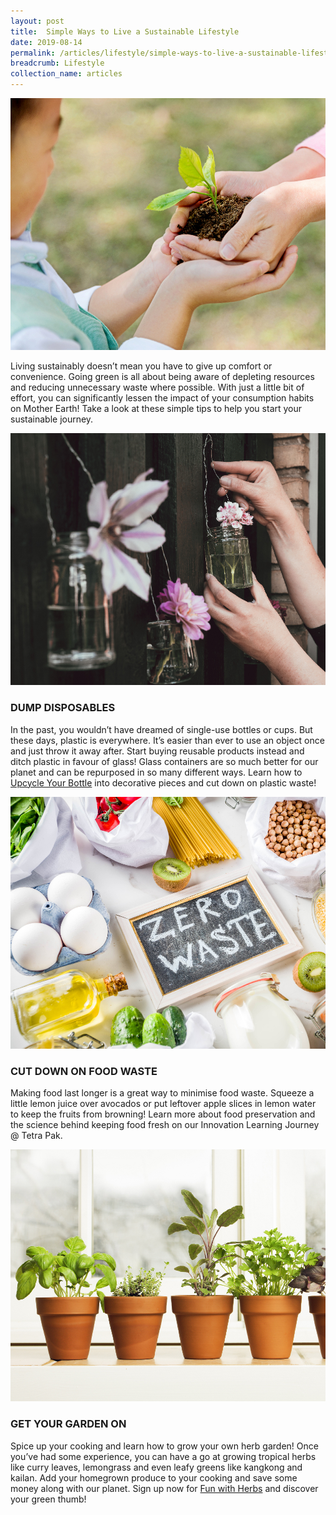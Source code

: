 ```yaml
---
layout: post
title:  Simple Ways to Live a Sustainable Lifestyle
date: 2019-08-14
permalink: /articles/lifestyle/simple-ways-to-live-a-sustainable-lifestyle
breadcrumb: Lifestyle
collection_name: articles
---
```

![Simple Ways to Live a Sustainable Lifestyle](/images/content-articles/lifestyle/sustainable-lifestyle-img1.jpg)

Living sustainably doesn’t mean you have to give up comfort or convenience. Going green is all about being aware of depleting resources and reducing unnecessary waste where possible. With just a little bit of effort, you can significantly lessen the impact of your consumption habits on Mother Earth! Take a look at these simple tips to help you start your sustainable journey.

![Simple Ways to Live a Sustainable Lifestyle](/images/content-articles/lifestyle/sustainable-lifestyle-img2.jpg)

### DUMP DISPOSABLES
In the past, you wouldn’t have dreamed of single-use bottles or cups. But these days, plastic is everywhere. It’s easier than ever to use an object once and just throw it away after. Start buying reusable products instead and ditch plastic in favour of glass! Glass containers are so much better for our planet and can be repurposed in so many different ways. Learn how to [Upcycle Your Bottle](../../course-directory/lifestyle-and-leisure/#upcycle-your-bottle) into decorative pieces and cut down on plastic waste!

![Simple Ways to Live a Sustainable Lifestyle](/images/content-articles/lifestyle/sustainable-lifestyle-img3.jpg)

### CUT DOWN ON FOOD WASTE
Making food last longer is a great way to minimise food waste. Squeeze a little lemon juice over avocados or put leftover apple slices in lemon water to keep the fruits from browning! Learn more about food preservation and the science behind keeping food fresh on our Innovation Learning Journey @ Tetra Pak.

![Simple Ways to Live a Sustainable Lifestyle](/images/content-articles/lifestyle/sustainable-lifestyle-img4.jpg)

### GET YOUR GARDEN ON
Spice up your cooking and learn how to grow your own herb garden! Once you’ve had some experience, you can have a go at growing tropical herbs like curry leaves, lemongrass and even leafy greens like kangkong and kailan. Add your homegrown produce to your cooking and save some money along with our planet. Sign up now for [Fun with Herbs](../../course-directory/lifestyle-and-leisure/#fun-with-herbs) and discover your green thumb!
